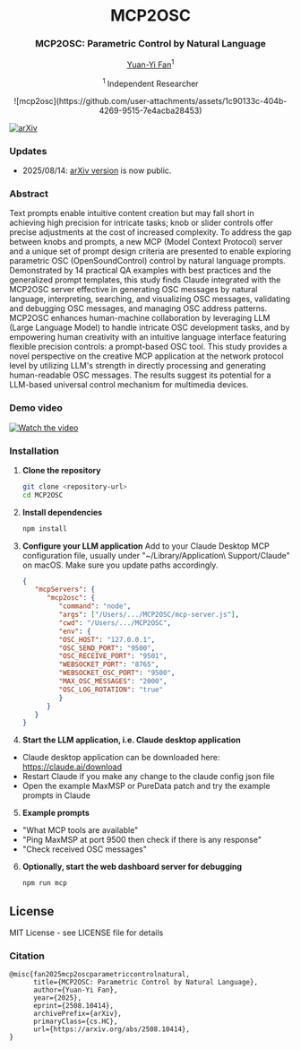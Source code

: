 <div align="center">
<h1>MCP2OSC</h1>
<h3>MCP2OSC: Parametric Control by Natural Language</h3>

[Yuan-Yi Fan](https://yuanyifan.com)<sup>1</sup>  

<sup>1</sup> Independent Researcher

<p align="center">
![mcp2osc](https://github.com/user-attachments/assets/1c90133c-404b-4269-9515-7e4acba28453)
</p>

</div>

[![arXiv](https://img.shields.io/badge/arXiv-2502.12524-b31b1b.svg)](https://arxiv.org/abs/2508.10414) 

### Updates
- 2025/08/14: [arXiv version](https://arxiv.org/abs/2508.10414) is now public. 

### Abstract 
Text prompts enable intuitive content creation but may fall short in achieving high precision for intricate tasks; knob or slider controls offer precise adjustments at the cost of increased complexity. To address the gap between knobs and prompts, a new MCP (Model Context Protocol) server and a unique set of prompt design criteria are presented to enable exploring parametric OSC (OpenSoundControl) control by natural language prompts. Demonstrated by 14 practical QA examples with best practices and the generalized prompt templates, this study finds Claude integrated with the MCP2OSC server effective in generating OSC messages by natural language, interpreting, searching, and visualizing OSC messages, validating and debugging OSC messages, and managing OSC address patterns. MCP2OSC enhances human-machine collaboration by leveraging LLM (Large Language Model) to handle intricate OSC development tasks, and by empowering human creativity with an intuitive language interface featuring flexible precision controls: a prompt-based OSC tool. This study provides a novel perspective on the creative MCP application at the network protocol level by utilizing LLM's strength in directly processing and generating human-readable OSC messages. The results suggest its potential for a LLM-based universal control mechanism for multimedia devices.

### Demo video
[![Watch the video](https://img.youtube.com/vi/O0VdbRiggfg/0.jpg)](https://www.youtube.com/watch?v=O0VdbRiggfg)

### Installation

1. **Clone the repository**
   ```bash
   git clone <repository-url>
   cd MCP2OSC
   ```

2. **Install dependencies**
   ```bash
   npm install
   ```

3. **Configure your LLM application**
   Add to your Claude Desktop MCP configuration file, usually under "~/Library/Application\ Support/Claude" on macOS. Make sure you update paths accordingly. 
   ```json
   {
      "mcpServers": {
         "mcp2osc": {
            "command": "node",
            "args": ["/Users/.../MCP2OSC/mcp-server.js"],
            "cwd": "/Users/.../MCP2OSC",
            "env": {
            "OSC_HOST": "127.0.0.1",
            "OSC_SEND_PORT": "9500",
            "OSC_RECEIVE_PORT": "9501", 
            "WEBSOCKET_PORT": "8765",
            "WEBSOCKET_OSC_PORT": "9500",
            "MAX_OSC_MESSAGES": "2000",
            "OSC_LOG_ROTATION": "true"
            }
         }
      }
   }
   ```

4. **Start the LLM application, i.e. Claude desktop application**   
- Claude desktop application can be downloaded here: https://claude.ai/download
- Restart Claude if you make any change to the claude config json file 
- Open the example MaxMSP or PureData patch and try the example prompts in Claude

5. **Example prompts**   
- "What MCP tools are available"
- "Ping MaxMSP at port 9500 then check if there is any response"
- "Check received OSC messages"

6. **Optionally, start the web dashboard server for debugging**
   ```bash
   npm run mcp
   ```

## License
MIT License - see LICENSE file for details


### Citation
```
@misc{fan2025mcp2oscparametriccontrolnatural,
      title={MCP2OSC: Parametric Control by Natural Language}, 
      author={Yuan-Yi Fan},
      year={2025},
      eprint={2508.10414},
      archivePrefix={arXiv},
      primaryClass={cs.HC},
      url={https://arxiv.org/abs/2508.10414}, 
}
```
